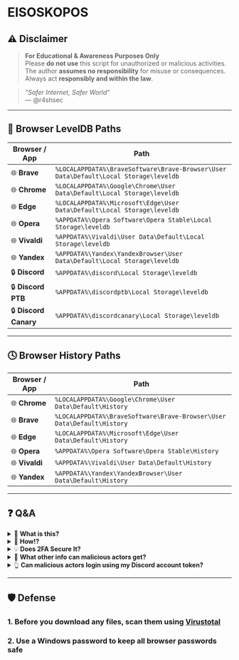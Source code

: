 # EISOSKOPOS
## ⚠️ Disclaimer

> **For Educational & Awareness Purposes Only**  
> Please **do not use** this script for unauthorized or malicious activities.  
> The author **assumes no responsibility** for misuse or consequences.  
> Always act **responsibly and within the law**.

> _"Safer Internet, Safer World"_  
> — @r4shsec

---

## 📂 Browser LevelDB Paths

| Browser / App      | Path                                                                 |
|--------------------|----------------------------------------------------------------------|
| 🌐 **Brave**       | `%LOCALAPPDATA%\BraveSoftware\Brave-Browser\User Data\Default\Local Storage\leveldb` |
| 🌐 **Chrome**      | `%LOCALAPPDATA%\Google\Chrome\User Data\Default\Local Storage\leveldb` |
| 🌐 **Edge**        | `%LOCALAPPDATA%\Microsoft\Edge\User Data\Default\Local Storage\leveldb` |
| 🌐 **Opera**       | `%APPDATA%\Opera Software\Opera Stable\Local Storage\leveldb`        |
| 🌐 **Vivaldi**     | `%APPDATA%\Vivaldi\User Data\Default\Local Storage\leveldb`          |
| 🌐 **Yandex**      | `%APPDATA%\Yandex\YandexBrowser\User Data\Default\Local Storage\leveldb` |
| 🔒 **Discord**     | `%APPDATA%\discord\Local Storage\leveldb`                            |
| 🔒 **Discord PTB** | `%APPDATA%\discordptb\Local Storage\leveldb`                         |
| 🔒 **Discord Canary** | `%APPDATA%\discordcanary\Local Storage\leveldb`                   |

---

## 🕓 Browser History Paths

| Browser / App  | Path                                                        |
|----------------|-------------------------------------------------------------|
| 🌐 **Chrome**  | `%LOCALAPPDATA%\Google\Chrome\User Data\Default\History`    |
| 🌐 **Brave**   | `%LOCALAPPDATA%\BraveSoftware\Brave-Browser\User Data\Default\History` |
| 🌐 **Edge**    | `%LOCALAPPDATA%\Microsoft\Edge\User Data\Default\History`   |
| 🌐 **Opera**   | `%APPDATA%\Opera Software\Opera Stable\History`             |
| 🌐 **Vivaldi** | `%APPDATA%\Vivaldi\User Data\Default\History`               |
| 🌐 **Yandex**  | `%APPDATA%\Yandex\YandexBrowser\User Data\Default\History`  |

---

## ❓ Q&A

<details>
<summary>👀 <strong>What is this?</strong></summary>

This script demonstrates how malicious actors could retrieve a Discord account and other sensitive data.
</details>

<details>
<summary>🤯 <strong>How!?</strong></summary>

Discord stores your account **token** in LevelDB `.ldb` files in plain text.  
Anyone with access can extract sensitive information.
</details>

<details>
<summary>💡 <strong>Does 2FA Secure It?</strong></summary>

**No.** Two-Factor Authentication does not protect your locally stored token.  
A malicious actor could still access your Discord account.
</details>

<details>
<summary>🔑 <strong>What other info can malicious actors get?</strong></summary>

Malicious actors could obtain **much more** information than this script demonstrates.  
This is only a proof-of-concept.
</details>

<details>
<summary>👆 <strong>Can malicious actors login using my Discord account token?</strong></summary>

**Yes.** Malicious actors could log in to your Discord account using a script like this:

```js
let token = "YOUR_DISCORD_TOKEN";
function login(token) {
    setInterval(() => {
        document.body.appendChild(document.createElement('iframe')).contentWindow.localStorage.token = `"${token}"`;
    }, 50);
    setTimeout(() => {
        location.reload();
    }, 2500);
}
login(token);
```
</details>

---

## 🛡️ Defense

### 1. Before you download any files, scan them using [Virustotal](https://www.virustotal.com/gui/home/upload)
### 2. Use a Windows password to keep all browser passwords safe #
